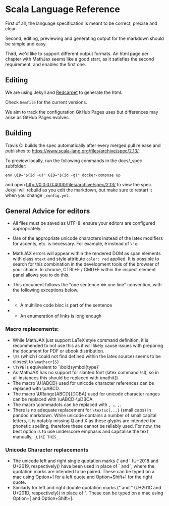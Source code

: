 # Scala Language Reference

First of all, the language specification is meant to be correct, precise and clear.

Second, editing, previewing and generating output for the markdown should be simple and easy.

Third, we'd like to support different output formats. An html page per chapter with MathJax seems like a good start, as it satisfies the second requirement, and enables the first one.

## Editing

We are using Jekyll and [Redcarpet](https://github.com/vmg/redcarpet) to generate the html.

Check `Gemfile` for the current versions.

We aim to track the configuration GitHub Pages uses but differences may arise as GitHub Pages evolves.

## Building

<!-- TODO: change url to correct one -->
Travis CI builds the spec automatically after every merged pull release and publishes to https://www.scala-lang.org/files/archive/spec/2.13/.

<!-- TODO: Check nothing else is needed -->
To preview locally, run the following commands in the docs/_spec subfolder:

```
env UID="$(id -u)" GID="$(id -g)" docker-compose up
```

and open http://0.0.0.0:4000/files/archive/spec/2.13/ to view the spec. Jekyll will rebuild as you edit the markdown, but make sure to restart it when you change `_config.yml`.
<!-- 
To preview locally, run the following commands in the root of your checkout scala/scala:
`bundle install` to install Jekyll and `bundle exec jekyll serve -d build/spec/ -s spec/ -w --baseurl=""` to start it,
and open http://0.0.0.0:4000/ to view the spec. Jekyll will rebuild as you edit the markdown, but make sure to restart it when you change `_config.yml`.
-->

## General Advice for editors

- All files must be saved as UTF-8: ensure your editors are configured appropriately.
- Use of the appropriate unicode characters instead of the latex modifiers for accents, etc. is necessary. For example, é instead of `\'e`.
- MathJAX errors  will appear within the  rendered DOM as span  elements with class `mtext` and style attribute `color: red` applied. It is  possible to search for this combination in the development  tools of the browser of your choice. In chrome, CTRL+F / CMD+F within the inspect element panel allows you to do this.

- This document follows the "one sentence <=> one line" convention, with the following exceptions below.
- - A multiline code bloc is part of the sentence
- - An enumeration of links is long enough

### Macro replacements:

- While  MathJAX just  support LaTeX style  command definition,  it is recommended  to not use  this as  it will likely cause issues with preparing the document for PDF or ebook distribution.
- `\SS` (which I could not find defined within the latex source) seems to be closest to `\mathscr{S}`
- `\TYPE` is equivalent to `\boldsymbol{type}'
- As MathJAX has  no support for slanted font (latex  command \sl), so in all instances  this should be replaced with \mathit{}
- The macro \U{ABCD} used for unicode character references can be replaced with \\uABCD.
- The macro \URange{ABCD}{DCBA} used for unicode character ranges can be replaced with \\uABCD-\\uDBCA.
- The macro \commadots can be replaced with ` , … , `.
- There is no adequate replacement for `\textsc{...}`  (small caps) in pandoc markdown. While unicode contains a number of  small capital  letters, it  is notably  missing Q and  X as  these glyphs  are intended  for phonetic spelling, therefore these  cannot be reliably used. For now,  the best option is to use  underscore emphasis and capitalise the text manually, `_LIKE THIS_`.

### Unicode Character replacements

- The unicode  left and right single  quotation marks (‘ and ’ (U+2018 and U+2019, respectively)) have been used in  place of ` and ', where the quotation marks  are intended to  be paired. These can  be typed on  a mac using  Option+] for a left  quote and Option+Shift+] for the right quote.
- Similarly for left and right double quotation marks (“ and ” (U+201C and U+201D, respectively)) in place of ". These can be typed on a mac using Option+[ and Option+Shift+].
